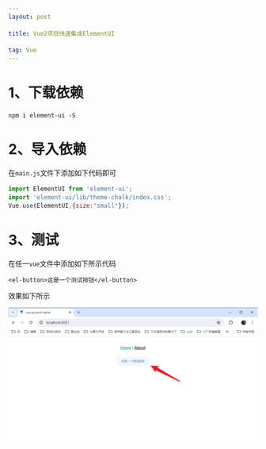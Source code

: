 ```yaml
---
layout: post

title: Vue2项目快速集成ElementUI

tag: Vue
---
```


# 1、下载依赖

```shell
npm i element-ui -S
```

# 2、导入依赖

在`main.js`文件下添加如下代码即可

```javascript
import ElementUI from 'element-ui';
import 'element-ui/lib/theme-chalk/index.css';
Vue.use(ElementUI,{size:"small"});
```

# 3、测试

在任一`vue`文件中添加如下所示代码

```vue
<el-button>这是一个测试按钮</el-button>
```

效果如下所示

![1719581140412](../images/posts/Vue/Quickly_integrate_ElementUI_into_a_Vue2_project/1719581140412.jpg)